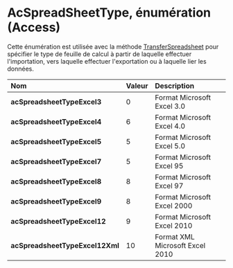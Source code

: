 
# AcSpreadSheetType, énumération (Access)

Cette énumération est utilisée avec la méthode [TransferSpreadsheet](0349d8e0-9363-0eda-4efb-a73c9e643823.md) pour spécifier le type de feuille de calcul à partir de laquelle effectuer l'importation, vers laquelle effectuer l'exportation ou à laquelle lier les données.



|**Nom**|**Valeur**|**Description**|
|:-----|:-----|:-----|
|**acSpreadsheetTypeExcel3**|0|Format Microsoft Excel 3.0|
|**acSpreadsheetTypeExcel4**|6|Format Microsoft Excel 4.0|
|**acSpreadsheetTypeExcel5**|5|Format Microsoft Excel 5.0|
|**acSpreadsheetTypeExcel7**|5|Format Microsoft Excel 95|
|**acSpreadsheetTypeExcel8**|8|Format Microsoft Excel 97|
|**acSpreadsheetTypeExcel9**|8|Format Microsoft Excel 2000|
|**acSpreadsheetTypeExcel12**|9|Format Microsoft Excel 2010|
|**acSpreadsheetTypeExcel12Xml**|10|Format XML Microsoft Excel 2010|

